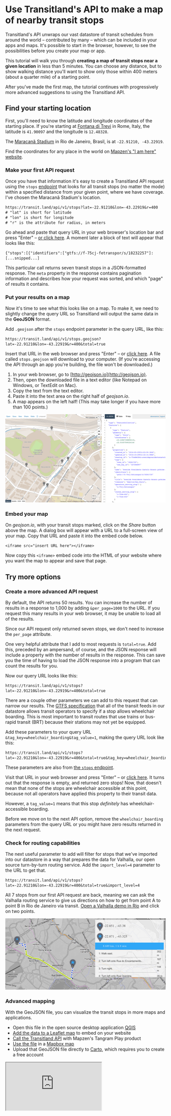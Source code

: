 # Use Transitland's API to make a map of nearby transit stops

Transitland's API unwraps our vast datastore of transit schedules from around the world – contributed by many – which can be included in your apps and maps. It's possible to start in the browser, however, to see the possibilities before you create your map or app. 

This tutorial will walk you through **creating a map of transit stops near a given location** in less than 5 minutes. You can choose any distance, but to show walking distance you'll want to show only those within 400 meters (about a quarter mile) of a starting point. 

After you've made the first map, the tutorial continues with progressively more advanced suggestions to using the Transitland API. 

## Find your starting location

First, you'll need to know the latitude and longitude coordinates of the starting place. If you're starting at [Fontana di Trevi](http://www.openstreetmap.org/way/23322002#map=19/41.90097/12.48328) in Rome, Italy, the latitude is `41.90097` and the longitude is `12.48328`. 

The [Maracanã Stadium](http://www.openstreetmap.org/relation/4587734#map=18/-22.91209/-43.23013) in Rio de Janeiro, Brasil, is at `-22.91210, -43.22919`. 

Find the coordinates for any place in the world on [Mapzen's "I am here" website](https://whosonfirst.mapzen.com/iamhere/#7/38.514/-98.320). 

### Make your first API request

Once you have that information it's easy to create a Transitland API request using the `stops` [endpoint](https://transit.land/documentation/datastore/api-endpoints.html) that looks for all transit stops (no matter the mode) within a specified distance from your given point, where we have coverage. I've chosen the Maracanã Stadium's location. 

````
https://transit.land/api/v1/stops?lat=-22.91210&lon=-43.22919&r=400
# "lat" is short for latitude
# "lon" is short for longitude
# "r" is the attribute for radius, in meters
````

Go ahead and paste that query URL in your web browser's location bar and press "Enter" – [or click here](https://transit.land/api/v1/stops?lat=-22.91210&lon=-43.22919&r=400). A moment later a block of text will appear that looks like this:

````
{"stops":[{"identifiers":["gtfs://f-75cj-fetranspor/s/18232257"]: [...snipped...]
````

This particular call returns seven transit stops in a JSON-formatted response. The `meta` property in the response contains pagination information and describes how your request was sorted, and which "page" of results it contains. 

### Put your results on a map

Now it's time to see what this looks like on a map. To make it, we need to slightly change the query URL so Transitland will output the same data in the **GeoJSON** format. 

Add `.geojson` after the `stops` endpoint parameter in the query URL, like this:

````
https://transit.land/api/v1/stops.geojson?lat=-22.91210&lon=-43.22919&r=400&total=true
````

Insert that URL in the web browser and press "Enter" – or [click here](https://transit.land/api/v1/stops.geojson?lat=-22.91210&lon=-43.22919&r=400&total=true). A file called `stops.geojson` will download to your computer. (If you're accessing the API through an app you're building, the file won't be downloaded.)

1. In your web browser, go to [http://geojson.io](http://geojson.io). 
2. Then, open the downloaded file in a text editor (like Notepad on Windows, or TextEdit on Mac). 
3. Copy the text from the text editor. 
4. Paste it into the text area on the right half of *geojson.io*.
5. A map appears on the left half! (This may take longer if you have more than 100 points.)

![screenshot of geojson.io](geojson-dot-io_screenshot.png "Showing API response with *geojson.io*")

### Embed your map
On *geojson.io*, with your transit stops marked, click on the *Share* button above the map. A dialog box will appear with a URL to a full-screen view of your map. Copy that URL and paste it into the embed code below. 

````
<iframe src="insert URL here"></iframe>
````

Now copy this `<iframe>` embed code into the HTML of your website where you want the map to appear and save that page. 

## Try more options

### Create a more advanced API request

By default, the API returns 50 results. You can increase the number of results in a response to 1,000 by adding `&per_page=1000` to the URL. If you request this many results in your web browser, it may be unable to load all of the results. 

Since our API request only returned seven stops, we don't need to increase the `per_page` attribute. 

One very helpful attribute that I add to most requests is `total=true`. Add this, preceded by an ampersand, of course, and the JSON response will include a property with the number of results in the response. This can save you the time of having to load the JSON response into a program that can count the results for you. 

Now our query URL looks like this:

````
https://transit.land/api/v1/stops?lat=-22.91210&lon=-43.22919&r=400&total=true
````

There are a couple other parameters we can add to this request that can narrow our results. The [GTFS specification](https://developers.google.com/transit/gtfs/reference/) that all of the transit feeds in our datastore allows transit operators to specify if a stop allows wheelchair boarding. This is most important to transit routes that use trains or bus-rapid transit (BRT) because their stations may not yet be equipped.

Add these parameters to your query URL `&tag_key=wheelchair_boarding&tag_value=1`, making the query URL look like this:

````
https://transit.land/api/v1/stops?lat=-22.91210&lon=-43.22919&r=400&total=true&tag_key=wheelchair_boarding&tag_value=1
````

These parameters are also from [the `stops` endpoint](https://transit.land/documentation/datastore/api-endpoints.html).

Visit that URL in your web browser and press "Enter" – or [click here](https://transit.land/api/v1/stops?lat=-22.91210&lon=-43.22919&r=400&total=true&tag_key=wheelchair_boarding&tag_value=1). It turns out that the response is empty, and returned zero stops! Now, that doesn't mean that none of the stops are wheelchair accessible at this point, because not all operators have applied this property to their transit data. 

However, a `tag_value=1` means that this stop *definitely* has wheelchair-accessible boarding. 

Before we move on to the next API option, remove the `wheelchair_boarding` parameters from the query URL or you might have zero results returned in the next request. 

### Check for routing capabilities

The next useful parameter to add will filter for stops that we've imported into our datastore in a way that prepares the data for Valhalla, our open source turn-by-turn routing service. Add the `import_level=4` parameter to the URL to get that. 

````
https://transit.land/api/v1/stops?lat=-22.91210&lon=-43.22919&r=400&total=true&import_level=4
````

All 7 stops from our first API request are back, meaning we can ask the Valhalla routing service to give us directions on how to get from point A to point B in Rio de Janeiro via transit. [Open a Valhalla demo in Rio](http://valhalla.github.io/demos/routing/multimodal.html#loc=13,-22.914584812068586,-43.44649824378031) and click on two points. 

![screenshot of Valhalla routing in Rio de Janeiro](valhalla_routing_rio.png "Routing in Rio de Janeiro using Mapzen Valhalla")

### Advanced mapping

With the GeoJSON file, you can visualize the transit stops in more maps and applications. 

- Open this file in the open source desktop application [QGIS](http://qgis.org)
- [Add the data to a Leaflet map](http://leafletjs.com/examples/geojson/) to embed on your website
- [Call the Transitland API](https://transit.land/news/2016/08/11/transit-in-rio-olympics-copy.html) with Mapzen's Tangram Play product
- [Use the file](https://www.mapbox.com/help/uploads/) in a [Mapbox map](https://www.mapbox.com/help/creating-new-map/)
- Upload that GeoJSON file directly to [Carto](https://carto.com/blog/github-geojson-and-cartodb/), which requires you to create a free account

<iframe src="http://bl.ocks.org/anonymous/raw/ee1f134355fd5a7e1a13a698b3d5f8b7/"></iframe>